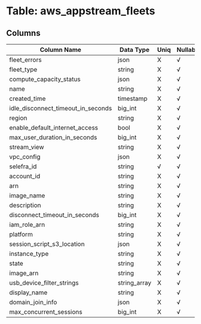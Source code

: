 # Table: aws_appstream_fleets

## Columns 

|  Column Name   |  Data Type  | Uniq | Nullable | Description | 
|  ----  | ----  | ----  | ----  | ---- | 
| fleet_errors | json | X | √ |  | 
| fleet_type | string | X | √ |  | 
| compute_capacity_status | json | X | √ |  | 
| name | string | X | √ |  | 
| created_time | timestamp | X | √ |  | 
| idle_disconnect_timeout_in_seconds | big_int | X | √ |  | 
| region | string | X | √ |  | 
| enable_default_internet_access | bool | X | √ |  | 
| max_user_duration_in_seconds | big_int | X | √ |  | 
| stream_view | string | X | √ |  | 
| vpc_config | json | X | √ |  | 
| selefra_id | string | √ | √ | random id | 
| account_id | string | X | √ |  | 
| arn | string | X | √ |  | 
| image_name | string | X | √ |  | 
| description | string | X | √ |  | 
| disconnect_timeout_in_seconds | big_int | X | √ |  | 
| iam_role_arn | string | X | √ |  | 
| platform | string | X | √ |  | 
| session_script_s3_location | json | X | √ |  | 
| instance_type | string | X | √ |  | 
| state | string | X | √ |  | 
| image_arn | string | X | √ |  | 
| usb_device_filter_strings | string_array | X | √ |  | 
| display_name | string | X | √ |  | 
| domain_join_info | json | X | √ |  | 
| max_concurrent_sessions | big_int | X | √ |  | 


